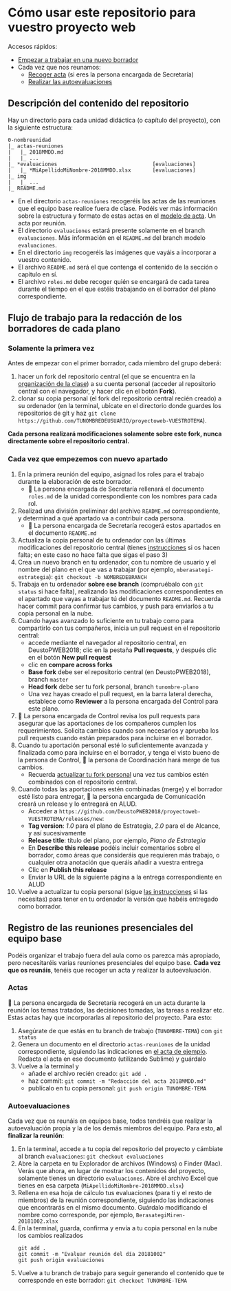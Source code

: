 # Cómo usar este repositorio para vuestro proyecto web

Accesos rápidos:

- [Empezar a trabajar en una nuevo borrador](#cada-vez-que-empezemos-con-nuevo-apartado)
- Cada vez que nos reunamos:
    + [Recoger acta](#actas) (si eres la persona encargada de Secretaría)
    + [Realizar las autoevaluaciones](#autoevaluaciones)

## Descripción del contenido del repositorio 

Hay un directorio para cada unidad didáctica (o capítulo del proyecto), con la siguiente estructura:

```
0-nombreunidad
|_ actas-reuniones
|   |_ 2018MMDD.md
|   |_ ...
|_ *evaluaciones                               [evaluaciones]
|   |_ *MiApellidoMiNombre-2018MMDD.xlsx       [evaluaciones]
|_ img
|   |_ ...   
|_ README.md
```

- En el directorio `actas-reuniones` recogeréis las actas de las reuniones que el equipo base realice fuera de clase. Podéis ver más información sobre la estructura y formato de estas actas en el [modelo de acta](1-estrategia/actas-reuniones/2018MMDD.md). Un acta por reunión.
- El directorio `evaluaciones` estará presente solamente en el branch `evaluaciones`. Más información en el `README.md` del branch modelo `evaluaciones`.
- En el directorio `img` recogeréis las imágenes que vayáis a incorporar a vuestro contenido.
- El archivo `README.md` será el que contenga el contenido de la sección o capítulo en sí.
- El archivo `roles.md` debe recoger quién se encargará de cada tarea durante el tiempo en el que estéis trabajando en el borrador del plano correspondiente. 

## Flujo de trabajo para la redacción de los borradores de cada plano 

### Solamente la primera vez

Antes de empezar con el primer borrador, cada miembro del grupo deberá:

1. hacer un fork del repositorio central (el que se encuentra en la [organización de la clase](https://github.com/DeustoPWEB2018)) a su cuenta personal (acceder al repositorio central con el navegador, y hacer clic en el botón **Fork**). 
2. clonar su copia personal (el fork del repositorio central recién creado) a su ordenador (en la terminal, ubícate en el directorio donde guardes los repositorios de git y haz `git clone https://github.com/TUNOMBREDEUSUARIO/proyectoweb-VUESTROTEMA`). 
 
**Cada persona realizará modificaciones solamente sobre este fork, nunca directamente sobre el repositorio central.**

### Cada vez que empezemos con nuevo apartado

1. En la primera reunión del equipo, asignad los roles para el trabajo durante la elaboración de este borrador.
    - :memo: La persona encargada de Secretaría rellenará el documento `roles.md` de la unidad correspondiente con los nombres para cada rol.
2. Realizad una división preliminar del archivo `README.md` correspondiente, y determinad a qué apartado va a contribuir cada persona. 
    - :memo: La persona encargada de Secretaría recogerá estos apartados en el documento `README.md`
2. Actualiza la copia personal de tu ordenador con las últimas modificaciones del repositorio central (tienes [instrucciones](https://deustopweb2018.github.io/actualizar-fork) si os hacen falta; en este caso no hace falta que sigas el paso 3)
3. Crea un nuevo branch en tu ordenador, con tu nombre de usuario y el nombre del plano en el que vas a trabajar (por ejemplo, `mberasategi-estrategia`): `git checkout -b NOMBREDEBRANCH`
4. Trabaja en tu ordenador **sobre ese branch** (compruébalo con `git status` si hace falta), realizando las modificaciones correspondientes en el apartado que vayas a trabajar tú del documento `README.md`. Recuerda hacer commit para confirmar tus cambios, y push para enviarlos a tu copia personal en la nube.
5. Cuando hayas avanzado lo suficiente en tu trabajo como para compartirlo con tus compañeros, inicia un pull request en el repositorio central:
    - accede mediante el navegador al repositorio central, en DeustoPWEB2018; clic en la pestaña **Pull requests**, y después clic en el botón **New pull request**
    - clic en **compare across forks**
    - **Base fork** debe ser el repositorio central (en DeustoPWEB2018), branch `master`
    - **Head fork** debe ser tu fork personal, branch `tunombre-plano`
    - Una vez hayas creado el pull request, en la barra lateral derecha, establece como **Reviewer** a la persona encargada del Control para este plano.
6. :memo: La persona encargada de Control revisa los pull requests para asegurar que las aportaciones de los compañeros cumplen los requerimientos. Solicita cambios cuando son necesarios y aprueba los pull requests cuando están preparados para incluirse en el borrador.
7. Cuando tu aportación personal esté lo suficientemente avanzada y finalizada como para incluirse en el borrador, y tenga el visto bueno de la persona de Control, :memo: la persona de Coordinación hará merge de tus cambios. 
    - Recuerda [actualizar tu fork personal](https://deustopweb2018.github.io/actualizar-fork) una vez tus cambios estén combinados con el repositorio central.
8. Cuando todas las aportaciones estén combinadas (merge) y el borrador esté listo para entregar, :memo: la persona encargada de Comunicación creará un release y lo entregará en ALUD. 
    - Acceder a `https://github.com/DeustoPWEB2018/proyectoweb-VUESTROTEMA/releases/new`:
    - **Tag version**: _1.0_ para el plano de Estrategia, _2.0_ para el de Alcance, y así sucesivamente
    - **Release title**: título del plano, por ejemplo, _Plano de Estrategia_
    - En **Describe this release** podéis incluir comentarios sobre el borrador, como áreas que consideráis que requieren más trabajo, o cualquier otra anotación que queráis añadir a vuestra entrega
    - Clic en **Publish this release**
    - Enviar la URL de la siguiente página a la entrega correspondiente en ALUD
9. Vuelve a actualizar tu copia personal (sigue [las instrucciones](https://deustopweb2018.github.io/actualizar-fork) si las necesitas) para tener en tu ordenador la versión que habéis entregado como borrador.

## Registro de las reuniones presenciales del equipo base

Podéis organizar el trabajo fuera del aula como os parezca más apropiado, pero necesitaréis varias reuniones presenciales del equipo base. **Cada vez que os reunáis**, tenéis que recoger un acta y realizar la autoevaluación.

### Actas

:memo: La persona encargada de Secretaría recogerá en un acta durante la reunión los temas tratados, las decisiones tomadas, las tareas a realizar etc. Estas actas hay que incorporarlas al repositorio del proyecto. Para esto:

1. Asegúrate de que estás en tu branch de trabajo (`TUNOMBRE-TEMA`) con `git status`
2. Genera un documento en el directorio `actas-reuniones` de la unidad correspondiente, siguiendo las indicaciones en [el acta de ejemplo](1-estrategia/actas-reuniones/2018MMDD.md). Redacta el acta en ese documento (utilizando Sublime) y guárdalo
3. Vuelve a la terminal y
    - añade el archivo recién creado: `git add .`
    - haz commit: `git commit -m "Redacción del acta 2018MMDD.md"`
    - publícalo en tu copia personal: `git push origin TUNOMBRE-TEMA`

### Autoevaluaciones

Cada vez que os reunáis en equipos base, todos tendréis que realizar la autoevaluación propia y la de los demás miembros del equipo. Para esto, **al finalizar la reunión**:

1. En la terminal, accede a tu copia del repositorio del proyecto y cámbiate al branch `evaluaciones`: `git checkout evaluaciones`
2. Abre la carpeta en tu Explorador de archivos (Windows) o Finder (Mac). Verás que ahora, en lugar de mostrar los contenidos del proyecto, solamente tienes un directorio `evaluaciones`. Abre el archivo Excel que tienes en esa carpeta (`MiApellidoMiNombre-2018MMDD.xlsx`)
3. Rellena en esa hoja de cálculo tus evaluaciones (para ti y el resto de miembros) de la reunión correspondiente, siguiendo las indicaciones que encontrarás en el mismo documento. Guárdalo modificando el nombre como corresponde, por ejemplo, `BerasategiMiren-20181002.xlsx`
4. En la terminal, guarda, confirma y envía a tu copia personal en la nube los cambios realizados
    ```
    git add .
    git commit -m "Evaluar reunión del día 20181002"
    git push origin evaluaciones
    ```
5. Vuelve a tu branch de trabajo para seguir generando el contenido que te corresponde en este borrador: `git checkout TUNOMBRE-TEMA`
